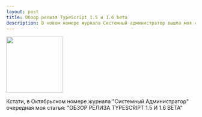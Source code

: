 ```yaml
---
layout: post
title: Обзор релиза TypeScript 1.5 и 1.6 beta
description: В новом номере журнала Системный администратор вышла моя статья про TypeScript 1.5+
---
```

<img src="http://samag.ru/img/upload/edition/1444305739cover10(155).jpg" style="width:150px">

Кстати, в Октябрьском номере журнала "Системный Администратор" очередная моя статья:
"ОБЗОР РЕЛИЗА TYPESCRIPT 1.5 И 1.6 BETA"

